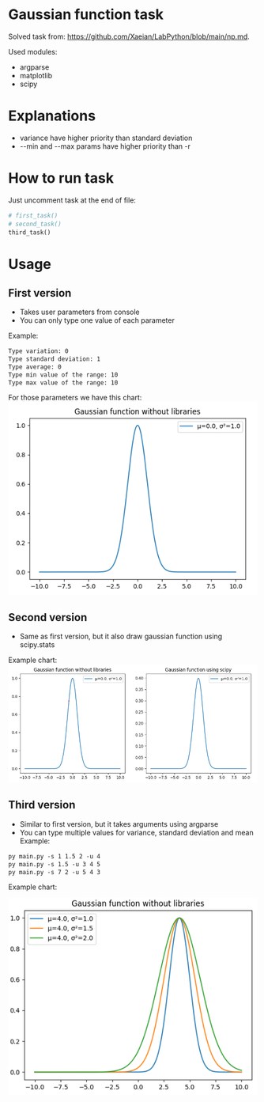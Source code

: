 # Gaussian function task

Solved task from: https://github.com/Xaeian/LabPython/blob/main/np.md.

Used modules:
* argparse
* matplotlib
* scipy

# Explanations
* variance have higher priority than standard deviation
* --min and --max params have higher priority than -r

# How to run task
Just uncomment task at the end of file:
```python
# first_task()
# second_task()
third_task()
```

# Usage
## First version
* Takes user parameters from console
* You can only type one value of each parameter

Example:
```commandline
Type variation: 0
Type standard deviation: 1
Type average: 0
Type min value of the range: 10
Type max value of the range: 10
```
For those parameters we have this chart:
<img src="screenshots/first_task.png" alt="first task">

## Second version
* Same as first version, but it also draw gaussian function using scipy.stats

Example chart:
<img src="screenshots/second_task.png" alt="second task">

## Third version
* Similar to first version, but it takes arguments using argparse
* You can type multiple values for variance, standard deviation and mean
Example:
```commandline
py main.py -s 1 1.5 2 -u 4
py main.py -s 1.5 -u 3 4 5
py main.py -s 7 2 -u 5 4 3
```
Example chart:

<img src="screenshots/third_task.png" alt="third task">
